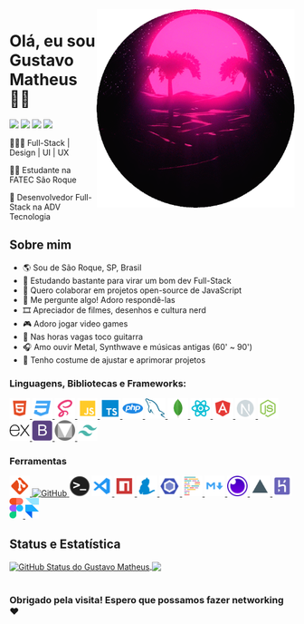 <img align="right" width="350" height="350" src="https://github.com/gmatthewsfeuer/gmatthewsfeuer/blob/master/synth-circle.gif">

# Olá, eu sou Gustavo Matheus 🤟🏼

[<img src="https://img.shields.io/badge/linkedin-%230077B5.svg?&style=for-the-badge&logo=linkedin&logoColor=white" />](https://www.linkedin.com/in/gustavo-morinaga27/)
[<img src = "https://img.shields.io/badge/instagram-%23E4405F.svg?&style=for-the-badge&logo=instagram&logoColor=white">](https://www.instagram.com/gmatthews_feuer/)
[<img src = "https://img.shields.io/badge/facebook-%231877F2.svg?&style=for-the-badge&logo=facebook&logoColor=white">](https://www.facebook.com/gustavomatheus.cardoso/)
[<img src = "https://img.shields.io/badge/Gmail-D14836?style=for-the-badge&logo=gmail&logoColor=white">](mailto:gustavo.morinaga27@gmail.com)

👨🏻‍💻 Full-Stack | Design | UI | UX

👨‍🎓 Estudante na FATEC São Roque

💼 Desenvolvedor Full-Stack na ADV Tecnologia

## Sobre mim

- 🌎 Sou de São Roque, SP, Brasil
- 🌱 Estudando bastante para virar um bom dev Full-Stack
- 👯 Quero colaborar em projetos open-source de JavaScript
- 💬 Me pergunte algo! Adoro respondê-las
- 🎞️ Apreciador de filmes, desenhos e cultura nerd
- 🎮 Adoro jogar video games
- 🎸 Nas horas vagas toco guitarra
- 🎧 Amo ouvir Metal, Synthwave e músicas antigas (60' ~ 90')
- 💎 Tenho costume de ajustar e aprimorar projetos

### Linguagens, Bibliotecas e Frameworks:

<div>
	<a href="https://developer.mozilla.org/pt-BR/docs/Web/HTML" target="_blank">
		<img height="36" title="HTML" src="https://raw.githubusercontent.com/PKief/vscode-material-icon-theme/main/icons/html.svg">
	</a>
	<a href="https://developer.mozilla.org/pt-BR/docs/Web/CSS" target="_blank">
		<img height="36" title="CSS" src="https://raw.githubusercontent.com/PKief/vscode-material-icon-theme/main/icons/css.svg">
	</a>
	<a href="https://sass-lang.com" target="_blank">
		<img height="36" title="Sass" src="https://raw.githubusercontent.com/PKief/vscode-material-icon-theme/main/icons/sass.svg">
	</a>
	<a href="https://developer.mozilla.org/pt-BR/docs/Web/JavaScript" target="_blank">
		<img height="36" title="JavaScript" src="https://raw.githubusercontent.com/PKief/vscode-material-icon-theme/main/icons/javascript.svg">
	</a>
	<a href="https://www.typescriptlang.org" target="_blank">
		<img height="36" title="TypeScript" src="https://raw.githubusercontent.com/PKief/vscode-material-icon-theme/main/icons/typescript.svg">
	</a>
	<a href="https://www.php.net" target="_blank">
		<img height="36" title="PHP" src="https://raw.githubusercontent.com/PKief/vscode-material-icon-theme/main/icons/php.svg">
	</a>
	<a href="https://www.mysql.com" target="_blank">
		<img height="36" title="MySQL" src="https://raw.githubusercontent.com/devicons/devicon/9c6bfdb9783cdfe1018666ed76adcfd3eab6fad6/icons/mysql/mysql-original.svg">
	</a>
	<a href="https://www.mongodb.com" target="_blank">
		<img height="36" title="MongoDB" src="https://raw.githubusercontent.com/devicons/devicon/9c6bfdb9783cdfe1018666ed76adcfd3eab6fad6/icons/mongodb/mongodb-original.svg">
	</a>
	<a href="https://reactjs.org" target="_blank">
		<img height="36" title="React" src="https://raw.githubusercontent.com/PKief/vscode-material-icon-theme/main/icons/react.svg">
	</a>
	<a href="https://reactjs.org" target="_blank">
		<img height="36" title="Angular" src="https://raw.githubusercontent.com/PKief/vscode-material-icon-theme/main/icons/angular.svg">
	</a>
	<a href="https://angular.io" target="_blank">
		<img height="36" title="React" src="https://raw.githubusercontent.com/PKief/vscode-material-icon-theme/main/icons/next.svg">
	</a>
	<a href="https://nodejs.org" target="_blank">
		<img height="36" title="Node.js" src="https://raw.githubusercontent.com/PKief/vscode-material-icon-theme/main/icons/nodejs.svg">
	</a>
	<a href="https://expressjs.com" target="_blank">
		<img height="36" title="Express" src="https://raw.githubusercontent.com/devicons/devicon/9c6bfdb9783cdfe1018666ed76adcfd3eab6fad6/icons/express/express-original.svg">
	</a>
	<a href="https://getbootstrap.com" target="_blank">
		<img height="36" title="Bootstrap" src="https://raw.githubusercontent.com/devicons/devicon/9c6bfdb9783cdfe1018666ed76adcfd3eab6fad6/icons/bootstrap/bootstrap-plain.svg">
	</a>
	<a href="https://material.io" target="_blank">
		<img height="36" title="Material Design" src="https://raw.githubusercontent.com/github/explore/80688e429a7d4ef2fca1e82350fe8e3517d3494d/topics/material-design/material-design.png">
	</a>
	<a href="https://tailwindcss.com" target="_blank">
		<img height="36" title="Tailwind CSS" src="https://raw.githubusercontent.com/PKief/vscode-material-icon-theme/main/icons/tailwindcss.svg">
	</a>
</div>

### Ferramentas

<div>
	<a href="https://git-scm.com" target="_blank">
  	<img height="36" title="Git" src="https://raw.githubusercontent.com/PKief/vscode-material-icon-theme/main/icons/git.svg">
	</a>
	<a href="https://github.com" target="_blank">
  	<img height="36" title="GitHub" src="https://raw.githubusercontent.com/FortAwesome/Font-Awesome/7d3d774145ac38663f6d1effc6def0334b68ab7e/svgs/brands/github.svg">
	</a>
  <img height="36" title="Terminal" src="https://raw.githubusercontent.com/github/explore/80688e429a7d4ef2fca1e82350fe8e3517d3494d/topics/terminal/terminal.png">
	<a href="https://code.visualstudio.com" target="_blank">
  	<img height="36" title="Visual Studio Code" src="https://raw.githubusercontent.com/PKief/vscode-material-icon-theme/main/icons/vscode.svg">
	</a>
	<a href="https://www.npmjs.com" target="_blank">
  	<img height="36" title="NPM" src="https://raw.githubusercontent.com/PKief/vscode-material-icon-theme/73a6f3b57cb9ba44f67d1c000588bacda537ae00/icons/npm.svg">
	</a>
	<a href="https://yarnpkg.com" target="_blank">
  	<img height="36" title="Yarn" src="https://raw.githubusercontent.com/PKief/vscode-material-icon-theme/73a6f3b57cb9ba44f67d1c000588bacda537ae00/icons/yarn.svg">
	</a>
	<a href="https://eslint.org" target="_blank">
  	<img height="36" title="ESLint" src="https://raw.githubusercontent.com/PKief/vscode-material-icon-theme/73a6f3b57cb9ba44f67d1c000588bacda537ae00/icons/eslint.svg">
	</a>
	<a href="https://prettier.io" target="_blank">
  	<img height="36" title="Prettier" src="https://raw.githubusercontent.com/PKief/vscode-material-icon-theme/73a6f3b57cb9ba44f67d1c000588bacda537ae00/icons/prettier.svg">
	</a>
	<a href="https://www.markdownguide.org" target="_blank">
  	<img height="36" title="Markdown" src="https://raw.githubusercontent.com/PKief/vscode-material-icon-theme/73a6f3b57cb9ba44f67d1c000588bacda537ae00/icons/markdown.svg">
	</a>
	<a href="https://insomnia.rest" target="_blank">
  	<img height="36" title="Insomnia" src="./insomnia.png">
	</a>
	<a href="https://vercel.com" target="_blank">
  	<img height="36" title="Vercel" src="https://raw.githubusercontent.com/PKief/vscode-material-icon-theme/main/icons/vercel_light.svg">
	</a>
	<a href="https://heroku.com" target="_blank">
  	<img height="36" title="Heroku" src="https://raw.githubusercontent.com/PKief/vscode-material-icon-theme/main/icons/heroku.svg">
	</a>
	<a href="https://figma.com" target="_blank">
  	<img height="36" title="Figma" src="./figma.svg">
	</a>
	<a href="https://framer.com" target="_blank">
  	<img height="36" title="Framer" src="./framer.png">
	</a>
</div>

## Status e Estatística

<a href="https://github.com/anuraghazra/github-readme-stats">
  <img align="center" src="https://github-readme-stats.anuraghazra1.vercel.app/api?username=gmatthewsfeuer&hide=issues&theme=dark&show_icons=true&hide_border=false&count_private=true&include_all_commits=true&line_height=24.5" alt="GitHub Status do Gustavo Matheus" />
</a>
<a href="https://github.com/anuraghazra/github-readme-stats">
  <img align="center" src="https://github-readme-stats.anuraghazra1.vercel.app/api/top-langs/?username=gmatthewsfeuer&layout=compact&theme=dark" />
</a>

<br>
<br>

### Obrigado pela visita! Espero que possamos fazer networking ❤️
